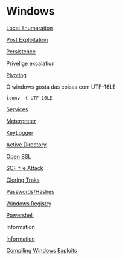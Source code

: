 # Windows

[Local Enumeration](Windows%207ea63eadbdee47c186c76fd19f590de6/Local%20Enumeration%202f7424d30ccd4649903ff3020766642e.md)

[Post Exploitation](Windows%207ea63eadbdee47c186c76fd19f590de6/Post%20Exploitation%20961fc295bc114accac885e683e188ff4.md)

[Persistence](Windows%207ea63eadbdee47c186c76fd19f590de6/Persistence%2064b2d0742e3c4f8dbd399cf678e176bf.md)

[Privelige excalation](Windows%207ea63eadbdee47c186c76fd19f590de6/Privelige%20excalation%20959f3e5c95f04c0cb21f30f9a00bb8c7.md)

[Pivoting](Windows%207ea63eadbdee47c186c76fd19f590de6/Pivoting%205b95a06c3898457994593ec1985c8a63.md)

O windows gosta das coisas com UTF-16LE

`iconv -t UTF-16LE`

[Services](Windows%207ea63eadbdee47c186c76fd19f590de6/Services%206691285dbcd648f481498bd7e5de8fa3.md)

[Meterpreter](Windows%207ea63eadbdee47c186c76fd19f590de6/Meterpreter%2043d4f35f495748b0ab7762eb91f1b237.md)

[KeyLogger](Windows%207ea63eadbdee47c186c76fd19f590de6/KeyLogger%20a117ea92b199483d9c6189d312a70f89.md)

[Active Directory](Windows%207ea63eadbdee47c186c76fd19f590de6/Active%20Directory%20621d0cabc91648de8dd02f0cd69d1b4d.md)

[Open SSL](Windows%207ea63eadbdee47c186c76fd19f590de6/Open%20SSL%208a7c5d7a6c5945b3853e611984e338b0.md)

[SCF file Attack](Windows%207ea63eadbdee47c186c76fd19f590de6/SCF%20file%20Attack%208e878f4505f74727a0a0373c0ebfc882.md)

[Clering Traks](Windows%207ea63eadbdee47c186c76fd19f590de6/Clering%20Traks%209f4b137fc3a2411cab36a9b7895eed9a.md)

[Passwords/Hashes](Windows%207ea63eadbdee47c186c76fd19f590de6/Passwords%20Hashes%20df634be1641945eba8ccd191c574ccc2.md)

[Windows Registry](Windows%207ea63eadbdee47c186c76fd19f590de6/Windows%20Registry%209d69d49ba0d34e749249b30f57d70635.md)

[Powershell](Windows%207ea63eadbdee47c186c76fd19f590de6/Powershell%20552be6a53a754215a7cca1cd96489593.md)

Information

[Information](Windows%207ea63eadbdee47c186c76fd19f590de6/Information%2047d4917ec64f46f2ba62acfb54517909.md)

[Compiling Windows Exploits](Windows%207ea63eadbdee47c186c76fd19f590de6/Compiling%20Windows%20Exploits%2045ecbcd8cd5a4113bca1515de9db216d.md)